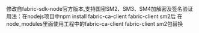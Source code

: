 修改自fabric-sdk-node官方版本,支持国密SM2、SM3、SM4加解密及签名验证
用法：在nodejs项目中npm install fabric-ca-client fabric-client sm2后
在node_modules里面使用工程中的fabric-ca-client fabric-client sm2包替换

